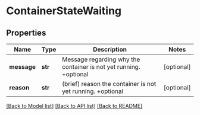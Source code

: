 # ContainerStateWaiting

## Properties
Name | Type | Description | Notes
------------ | ------------- | ------------- | -------------
**message** | **str** | Message regarding why the container is not yet running. +optional | [optional] 
**reason** | **str** | (brief) reason the container is not yet running. +optional | [optional] 

[[Back to Model list]](../README.md#documentation-for-models) [[Back to API list]](../README.md#documentation-for-api-endpoints) [[Back to README]](../README.md)


